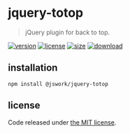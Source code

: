 # jquery-totop
> jQuery plugin for back to top.

[![version][version-image]][version-url]
[![license][license-image]][license-url]
[![size][size-image]][size-url]
[![download][download-image]][download-url]

## installation
```shell
npm install @jswork/jquery-totop
```

## license
Code released under [the MIT license](https://github.com/afeiship/jquery-totop/blob/master/LICENSE.txt).

[version-image]: https://img.shields.io/npm/v/@jswork/jquery-totop
[version-url]: https://npmjs.org/package/@jswork/jquery-totop

[license-image]: https://img.shields.io/npm/l/@jswork/jquery-totop
[license-url]: https://github.com/afeiship/jquery-totop/blob/master/LICENSE.txt

[size-image]: https://img.shields.io/bundlephobia/minzip/@jswork/jquery-totop
[size-url]: https://github.com/afeiship/jquery-totop/blob/master/dist/jquery-totop.min.js

[download-image]: https://img.shields.io/npm/dm/@jswork/jquery-totop
[download-url]: https://www.npmjs.com/package/@jswork/jquery-totop

